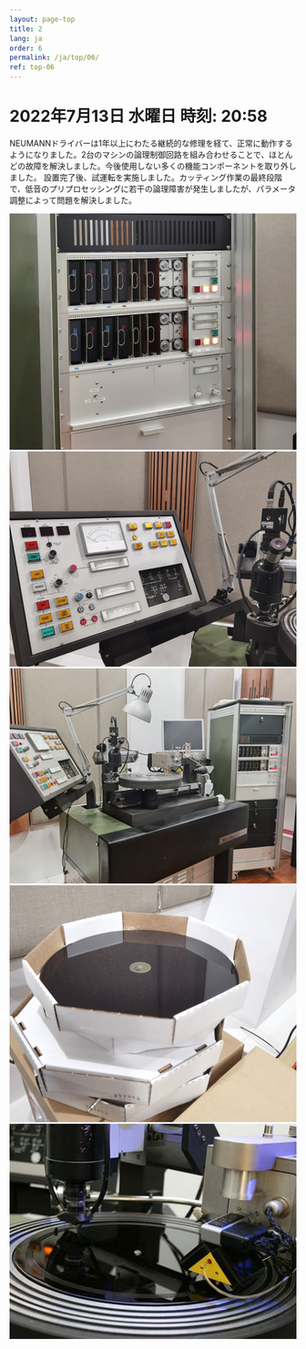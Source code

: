 ```yaml
---
layout: page-top
title: 2
lang: ja
order: 6
permalink: /ja/top/06/
ref: top-06
---
```



# 2022年7月13日   水曜日   時刻: 20:58 

NEUMANNドライバーは1年以上にわたる継続的な修理を経て、正常に動作するようになりました。2台のマシンの論理制御回路を組み合わせることで、ほとんどの故障を解決しました。今後使用しない多くの機能コンポーネントを取り外しました。
設置完了後、試運転を実施しました。カッティング作業の最終段階で、低音のプリプロセッシングに若干の論理障害が発生しましたが、パラメータ調整によって問題を解決しました。

![1](/assets/top/06/1.jpg)
![2](/assets/top/06/2.jpg)
![3](/assets/top/06/3.jpg)
![4](/assets/top/06/4.jpg)
![5](/assets/top/06/5.jpg)
